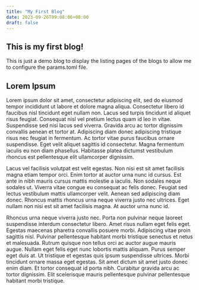 ```yaml
---
title: "My First Blog"
date: 2023-09-26T09:08:06+08:00
draft: false
---
```


## This is my first blog!

This is just a demo blog to display the listing pages of the blogs to allow me to configure the params.toml file.

## Lorem Ipsum

Lorem ipsum dolor sit amet, consectetur adipiscing elit, sed do eiusmod tempor incididunt ut labore et dolore magna aliqua. Consectetur libero id faucibus nisl tincidunt eget nullam non. Lacus sed turpis tincidunt id aliquet risus feugiat. Consequat nisl vel pretium lectus quam id leo in vitae. Suspendisse sed nisi lacus sed viverra. Gravida arcu ac tortor dignissim convallis aenean et tortor at. Adipiscing diam donec adipiscing tristique risus nec feugiat in fermentum. Ac tortor vitae purus faucibus ornare suspendisse. Eget velit aliquet sagittis id consectetur. Magna fermentum iaculis eu non diam phasellus. Habitasse platea dictumst vestibulum rhoncus est pellentesque elit ullamcorper dignissim.

Lacus vel facilisis volutpat est velit egestas. Non nisi est sit amet facilisis magna etiam tempor orci. Enim tortor at auctor urna nunc id cursus. Est ante in nibh mauris cursus mattis molestie a iaculis. Non sodales neque sodales ut. Viverra vitae congue eu consequat ac felis donec. Feugiat sed lectus vestibulum mattis ullamcorper velit. Aenean sed adipiscing diam donec. Rhoncus mattis rhoncus urna neque viverra justo nec ultrices. Eget nullam non nisi est sit amet facilisis magna. At auctor urna nunc id.

Rhoncus urna neque viverra justo nec. Porta non pulvinar neque laoreet suspendisse interdum consectetur libero. Amet risus nullam eget felis eget. Egestas maecenas pharetra convallis posuere morbi. Adipiscing vitae proin sagittis nisl. Pulvinar pellentesque habitant morbi tristique senectus et netus et malesuada. Rutrum quisque non tellus orci ac auctor augue mauris augue. Nullam eget felis eget nunc lobortis mattis aliquam. Purus semper eget duis at. Ut tristique et egestas quis ipsum suspendisse ultrices. Morbi tincidunt ornare massa eget egestas. Sit amet dictum sit amet justo donec enim diam. Et tortor consequat id porta nibh. Curabitur gravida arcu ac tortor dignissim. Elit scelerisque mauris pellentesque pulvinar pellentesque habitant morbi tristique.
